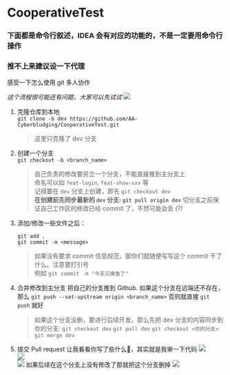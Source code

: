 # CooperativeTest
### 下面都是命令行叙述，IDEA 会有对应的功能的，不是一定要用命令行操作
### 推不上来建议设一下代理
感受一下怎么使用 git 多人协作

*这个流程很可能还有问题，大家可以先试试*
![](https://s2.loli.net/2023/07/13/ju8KWYXmpkATEw4.gif)

1. 克隆仓库到本地  
   `git clone -b dev https://github.com/AA-Cyberbludging/CooperativeTest.git`
   > 这里只克隆了 dev 分支

3. 创建一个分支  
   `git checkout -b <branch_name>`
   > 自己负责的修改要另立一个分支，不能直接推到主分支上  
   > 命名可以如 `feat-login`, `feat-show-xxx` 等  
   > 记得要在 `dev` 分支上创建，即先 `git checkout dev`  
   > **在创建前先同步最新的 `dev` 分支: `git pull origin dev`**
   > 切分支之前保证自己工作区的修改已经 commit 了，不然可能会丢 *(?)*
  
4. 添加/修改一些文件之后：

   `git add .`  
   `git commit -m <message>`
   > 如果没有要求 commit 信息规范，那你们就随便写写这个 commit 干了什么。注意要打引号  
   > 例如 `git commit -m "今天又摸鱼了"`

5. 合并修改到主分支
   把自己的分支推到 Github. 如果这个分支在远端还不存在，那么
   `git push --set-upstream origin <branch_name>`
   否则就直接 `git push` 就好
   > 如果这个分支没删，要进行后续开发，那么先把 dev 分支的内容同步到你的分支:
   > `git checkout dev`
   > `git pull dev`
   > `git checkout <你的分支>`
   > `git merge dev`

7. 提交 Pull request
   让我看看你写了些什么👀，其实就是我审一下代码
   ![](https://s2.loli.net/2023/07/13/hKS6mU4BYGpfJOu.png)  
   ![](https://s2.loli.net/2023/07/13/E8o4D7VBrGujaCA.png)  
   ![](https://s2.loli.net/2023/07/13/LD8mSMHatGCRK1b.png)
   如果后续在这个分支上没有修改了那就把这个分支删掉
   ![](https://s2.loli.net/2023/07/13/F7YAviQpWoUmalJ.png)
